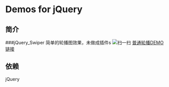 # Demos for jQuery 

## 简介
###jQuery_Swiper 
简单的轮播图效果，未做成插件s
![扫一扫](dist/Swiper.png)
[普通轮播DEMO链接](https://alexz33.github.io/jQuery-Demo/jQuery_Swiper/index.html)


## 依赖

 jQuery
